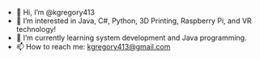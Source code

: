 - 👋 Hi, I’m @kgregory413
- 👀 I’m interested in Java, C#, Python, 3D Printing, Raspberry Pi, and VR technology!
- 🌱 I’m currently learning system development and Java programming.
- 📫 How to reach me: kgregory413@gmail.com
